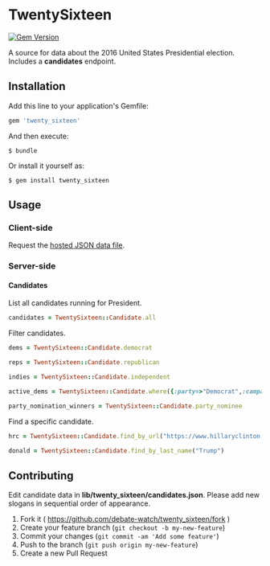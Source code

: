 # TwentySixteen

[![Gem Version](https://badge.fury.io/rb/twenty_sixteen.svg)](http://badge.fury.io/rb/twenty_sixteen)

A source for data about the 2016 United States Presidential election. Includes a **candidates** endpoint.

## Installation

Add this line to your application's Gemfile:

```ruby
gem 'twenty_sixteen'
```

And then execute:

    $ bundle

Or install it yourself as:

    $ gem install twenty_sixteen

## Usage

### Client-side

Request the [hosted JSON data file](https://raw.githubusercontent.com/debate-watch/twenty_sixteen/master/lib/twenty_sixteen/candidates.json).

### Server-side

#### Candidates

List all candidates running for President.

```` rb
candidates = TwentySixteen::Candidate.all
````

Filter candidates.

```` rb
dems = TwentySixteen::Candidate.democrat

reps = TwentySixteen::Candidate.republican

indies = TwentySixteen::Candidate.independent

active_dems = TwentySixteen::Candidate.where({:party=>"Democrat",:campaign_status=>"active"})

party_nomination_winners = TwentySixteen::Candidate.party_nominee
````

Find a specific candidate.

```` rb
hrc = TwentySixteen::Candidate.find_by_url("https://www.hillaryclinton.com/")

donald = TwentySixteen::Candidate.find_by_last_name("Trump")
````

## Contributing

Edit candidate data in **lib/twenty_sixteen/candidates.json**. Please add new slogans in sequential order of appearance.

1. Fork it ( https://github.com/debate-watch/twenty_sixteen/fork )
2. Create your feature branch (`git checkout -b my-new-feature`)
3. Commit your changes (`git commit -am 'Add some feature'`)
4. Push to the branch (`git push origin my-new-feature`)
5. Create a new Pull Request
